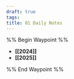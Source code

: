```yaml
---
draft: true
tags: 
title: 01 Daily Notes
---
```


%% Begin Waypoint %%
- **[[2024]]**
- **[[2025]]**

%% End Waypoint %%
